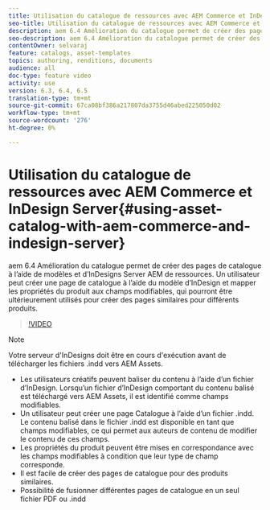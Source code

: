 ```yaml
---
title: Utilisation du catalogue de ressources avec AEM Commerce et InDesign Server
seo-title: Utilisation du catalogue de ressources avec AEM Commerce et InDesign Server
description: aem 6.4 Amélioration du catalogue permet de créer des pages de catalogue à l’aide de modèles et d’InDesigns Server AEM de ressources.  Un utilisateur peut créer une page de catalogue à l’aide du modèle d’InDesign et mapper les propriétés du produit aux champs modifiables, qui pourront être ultérieurement utilisés pour créer des pages similaires pour différents produits.
seo-description: aem 6.4 Amélioration du catalogue permet de créer des pages de catalogue à l’aide de modèles et d’InDesigns Server AEM de ressources.  Un utilisateur peut créer une page de catalogue à l’aide du modèle d’InDesign et mapper les propriétés du produit aux champs modifiables, qui pourront être ultérieurement utilisés pour créer des pages similaires pour différents produits.
contentOwner: selvaraj
feature: catalogs, asset-templates
topics: authoring, renditions, documents
audience: all
doc-type: feature video
activity: use
version: 6.3, 6.4, 6.5
translation-type: tm+mt
source-git-commit: 67ca08bf386a217807da3755d46abed225050d02
workflow-type: tm+mt
source-wordcount: '276'
ht-degree: 0%

---
```



# Utilisation du catalogue de ressources avec AEM Commerce et InDesign Server{#using-asset-catalog-with-aem-commerce-and-indesign-server}

aem 6.4 Amélioration du catalogue permet de créer des pages de catalogue à l’aide de modèles et d’InDesigns Server AEM de ressources.  Un utilisateur peut créer une page de catalogue à l’aide du modèle d’InDesign et mapper les propriétés du produit aux champs modifiables, qui pourront être ultérieurement utilisés pour créer des pages similaires pour différents produits.

>[!VIDEO](https://video.tv.adobe.com/v/22540/)

>[!NOTE]
>
>Votre serveur d&#39;InDesigns doit être en cours d&#39;exécution avant de télécharger les fichiers \.indd vers AEM Assets.

* Les utilisateurs créatifs peuvent baliser du contenu à l’aide d’un fichier d’InDesign. Lorsqu’un fichier d’InDesign comportant du contenu balisé est téléchargé vers AEM Assets, il est identifié comme champs modifiables.
* Un utilisateur peut créer une page Catalogue à l’aide d’un fichier \.indd. Le contenu balisé dans le fichier \.indd est disponible en tant que champs modifiables, ce qui permet aux auteurs de contenu de modifier le contenu de ces champs.
* Les propriétés du produit peuvent être mises en correspondance avec les champs modifiables à condition que leur type de champ corresponde.
* Il est facile de créer des pages de catalogue pour des produits similaires.
* Possibilité de fusionner différentes pages de catalogue en un seul fichier PDF ou \.indd
